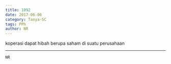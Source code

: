 ```yaml
---
title: 1092
date: 2017-06-06
category: Tanya-SC
tags: PPh
author: NR
---
```


koperasi dapat hibah berupa saham di suatu perusahaan

---



`NR`
